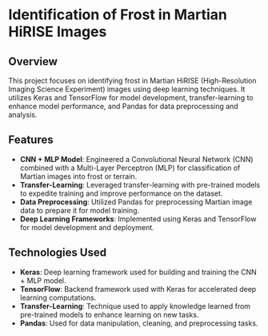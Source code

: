 # Identification of Frost in Martian HiRISE Images

## Overview
This project focuses on identifying frost in Martian HiRISE (High-Resolution Imaging Science Experiment) images using deep learning techniques. It utilizes Keras and TensorFlow for model development, transfer-learning to enhance model performance, and Pandas for data preprocessing and analysis.

## Features
- **CNN + MLP Model**: Engineered a Convolutional Neural Network (CNN) combined with a Multi-Layer Perceptron (MLP) for classification of Martian images into frost or terrain.
- **Transfer-Learning**: Leveraged transfer-learning with pre-trained models to expedite training and improve performance on the dataset.
- **Data Preprocessing**: Utilized Pandas for preprocessing Martian image data to prepare it for model training.
- **Deep Learning Frameworks**: Implemented using Keras and TensorFlow for model development and deployment.

## Technologies Used
- **Keras**: Deep learning framework used for building and training the CNN + MLP model.
- **TensorFlow**: Backend framework used with Keras for accelerated deep learning computations.
- **Transfer-Learning**: Technique used to apply knowledge learned from pre-trained models to enhance learning on new tasks.
- **Pandas**: Used for data manipulation, cleaning, and preprocessing tasks.
